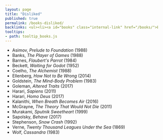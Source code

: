 ```yaml
---
layout: page
title: "Disliked"
published: true
permalink: /books-disliked/
backlinks: <ul><li><a id="books" class="internal-link" href="/books/">Books</a></li></ul>
tooltips: 
- path: tooltip_books.js
---
```


* Asimov, *Prelude to Foundation* (1988)
* Banks, *The Player of Games* (1988)
* Barnes, *Flaubert's Parrot* (1984)
* Beckett, *Waiting for Godot* (1952)
* Coelho, *The Alchemist* (1988)
* Ellenberg, *How Not to Be Wrong* (2014)
* Goldstein, *The Mind-Body Problem* (1983)
* Goleman, *Altered Traits* (2017)
* Harari, *Sapiens* (2011)
* Harari, *Homo Deus* (2017)
* Kalanithi, *When Breath Becomes Air* (2016)
* McGrayne, *The Theory That Would Not Die* (2011)
* Murakami, *Sputnik Sweetheart* (1999)
* Sapolsky, *Behave* (2017)
* Stephenson, *Snow Crash* (1992)
* Verne, *Twenty Thousand Leagues Under the Sea* (1869)
* Wolf, *Cassandra* (1983)
